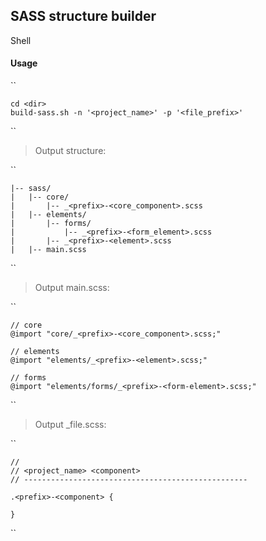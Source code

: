 ## SASS structure builder
Shell

#### Usage

``

    cd <dir>
    build-sass.sh -n '<project_name>' -p '<file_prefix>'

``

> Output structure:

``

    |-- sass/
    |   |-- core/
    |       |-- _<prefix>-<core_component>.scss
    |   |-- elements/
    |       |-- forms/
    |           |-- _<prefix>-<form_element>.scss
    |       |-- _<prefix>-<element>.scss
    |   |-- main.scss

``

> Output main.scss:

``

    // core
    @import "core/_<prefix>-<core_component>.scss;"

    // elements
    @import "elements/_<prefix>-<element>.scss;"

    // forms
    @import "elements/forms/_<prefix>-<form-element>.scss;"
``

> Output _file.scss:

``

    //
    // <project_name> <component>
    // --------------------------------------------------

    .<prefix>-<component> {

    }

``
